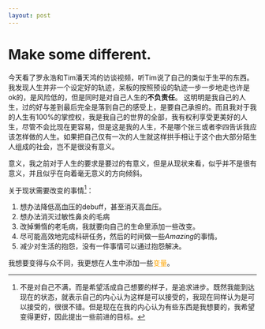 ```yaml
---
layout: post
---
```


# Make some different.

今天看了罗永浩和Tim潘天鸿的访谈视频，听Tim说了自己的类似于生平的东西。我发现人生并非一个设定好的轨迹，呆板的按照预设的轨迹一步一步地走也许是ok的，是风险低的，但是同时是对自己人生的**不负责任**。 这明明是我自己的人生，过的好与差到最后完全是落到自己的感受上，是要自己承担的。而且我对于我的人生有100%的掌控权，我是我自己的世界的全部，我有权利享受更美好的人生，尽管不会比现在更容易，但是这是我的人生，不是哪个张三或者李四告诉我应该怎样做的人生。如果把自己仅有一次的人生就这样拱手相让于这个由大部分陌生人组成的社会，岂不是很没有意义。

意义，我之前对于人生的要求是要过的有意义，但是从现状来看，似乎并不是很有意义，并且似乎在向着毫无意义的方向倾斜。

关于现状需要改变的事情[^1]：

1. 想办法降低高血压的debuff，甚至消灭高血压。
2. 想办法消灭过敏性鼻炎的毛病
3. 改掉懒惰的老毛病，我就要向自己的生命里添加一些改变。
4. 尽可能高效地完成科研任务，然后的时间做一些*Amazing*的事情。
5. 减少对生活的抱怨，没有一件事情可以通过抱怨解决。

我想要变得与众不同，我更想在人生中添加一些<font color=orange>变量</font>。

[^1]: 不是对自己不满，而是希望活成自己想要的样子，是追求进步。既然我能到达现在的状态，就表示自己的内心认为这样是可以接受的，我现在同样认为是可以接受的，很很不错。但是现在在我的内心认为有些东西是我想要的，我希望变得更好，因此提出一些前进的目标。